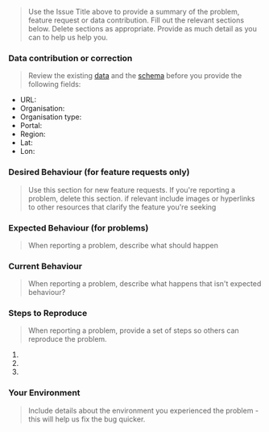 > Use the Issue Title above to provide a summary of the problem, feature request or data contribution.
> Fill out the relevant sections below. Delete sections as appropriate.
> Provide as much detail as you can to help us help you.

### Data contribution or correction
> Review the existing [data](https://github.com/ODIQueensland/Australian-Open-Data-Portals/blob/master/data_package/data/australian-open-data-portals.csv) and the [schema](https://github.com/ODIQueensland/Australian-Open-Data-Portals/blob/master/data_package/datapackage.json#L12) before you provide the following fields:

- URL:
- Organisation:
- Organisation type:
- Portal:
- Region:
- Lat:
- Lon:

### Desired Behaviour (for feature requests only)
> Use this section for new feature requests. If you're reporting a problem, delete this section.
> if relevant include images or hyperlinks to other resources that clarify the feature you're seeking

### Expected Behaviour (for problems)
> When reporting a problem, describe what should happen

### Current Behaviour
> When reporting a problem, describe what happens that isn't expected behaviour?

### Steps to Reproduce
> When reporting a problem, provide a set of steps so others can reproduce the problem.

1.
2.
3.

### Your Environment
> Include details about the environment you experienced the problem - this will help us fix the bug quicker.
